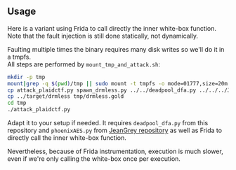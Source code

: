 Usage
-----

Here is a variant using Frida to call directly the inner white-box function.
Note that the fault injection is still done statically, not dynamically.

Faulting multiple times the binary requires many disk writes so we'll do it in a tmpfs.  
All steps are performed by ```mount_tmp_and_attack.sh```:

```bash
mkdir -p tmp
mount|grep -q $(pwd)/tmp || sudo mount -t tmpfs -o mode=01777,size=20m tmpfs tmp
cp attack_plaidctf.py spawn_drmless.py ../../deadpool_dfa.py ../../../JeanGrey/phoenixAES.py tmp
cp ../target/drmless tmp/drmless.gold
cd tmp
./attack_plaidctf.py
```

Adapt it to your setup if needed. It requires ```deadpool_dfa.py``` from this repository and ```phoenixAES.py``` from [JeanGrey repository](https://github.com/SideChannelMarvels/JeanGrey)
as well as Frida to directly call the inner white-box function.

Nevertheless, because of Frida instrumentation, execution is much slower, even if we're only calling the white-box once per execution.
